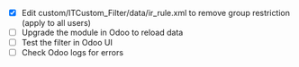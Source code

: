 - [x] Edit custom/ITCustom_Filter/data/ir_rule.xml to remove group restriction (apply to all users)
- [ ] Upgrade the module in Odoo to reload data
- [ ] Test the filter in Odoo UI
- [ ] Check Odoo logs for errors
